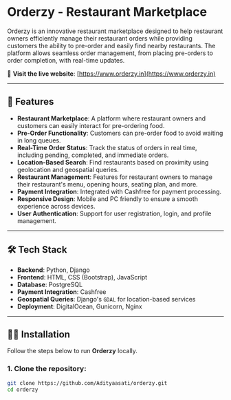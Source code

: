 # Orderzy - Restaurant Marketplace

Orderzy is an innovative restaurant marketplace designed to help restaurant owners efficiently manage their restaurant orders while providing customers the ability to pre-order and easily find nearby restaurants. The platform allows seamless order management, from placing pre-orders to order completion, with real-time updates.

🔗 **Visit the live website**: [https://www.orderzy.in](https://www.orderzy.in)

---

## 🚀 Features

- **Restaurant Marketplace**: A platform where restaurant owners and customers can easily interact for pre-ordering food.
- **Pre-Order Functionality**: Customers can pre-order food to avoid waiting in long queues.
- **Real-Time Order Status**: Track the status of orders in real time, including pending, completed, and immediate orders.
- **Location-Based Search**: Find restaurants based on proximity using geolocation and geospatial queries.
- **Restaurant Management**: Features for restaurant owners to manage their restaurant's menu, opening hours, seating plan, and more.
- **Payment Integration**: Integrated with Cashfree for payment processing.
- **Responsive Design**: Mobile and PC friendly to ensure a smooth experience across devices.
- **User Authentication**: Support for user registration, login, and profile management.

---

## 🛠 Tech Stack

- **Backend**: Python, Django
- **Frontend**: HTML, CSS (Bootstrap), JavaScript
- **Database**: PostgreSQL
- **Payment Integration**: Cashfree
- **Geospatial Queries**: Django's `GDAL` for location-based services
- **Deployment**: DigitalOcean, Gunicorn, Nginx

---

## 🧑‍💻 Installation

Follow the steps below to run **Orderzy** locally.

### 1. Clone the repository:

```bash
git clone https://github.com/Adityaasati/orderzy.git
cd orderzy
